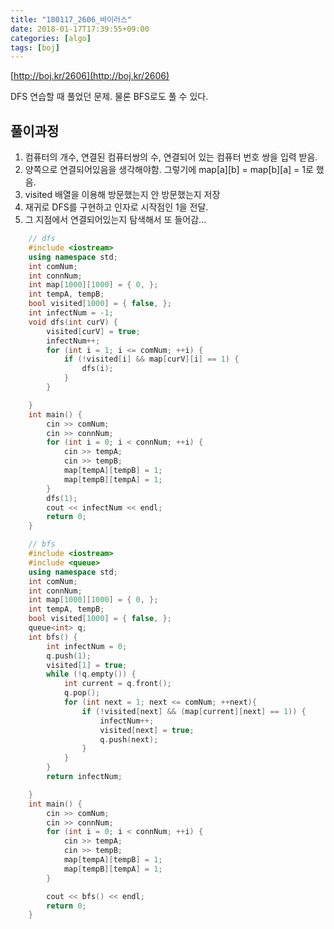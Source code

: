 ```yaml
---
title: "180117_2606_바이러스"
date: 2018-01-17T17:39:55+09:00
categories: [algo]
tags: [boj]
---
```



[http://boj.kr/2606](http://boj.kr/2606)

DFS 연습할 때 풀었던 문제. 물론 BFS로도 풀 수 있다.

## 풀이과정

1.  컴퓨터의 개수, 연결된 컴퓨터쌍의 수, 연결되어 있는 컴퓨터 번호 쌍을 입력 받음.
2.  양쪽으로 연결되어있음을 생각해야함. 그렇기에 map[a][b] = map[b][a] = 1로 했음.
3.  visited 배열을 이용해 방문했는지 안 방문했는지 저장
4.  재귀로 DFS를 구현하고 인자로 시작점인 1을 전달.
5.  그 지점에서 연결되어있는지 탐색해서 또 들어감...

```cpp
    // dfs
    #include <iostream>
    using namespace std;
    int comNum;
    int connNum;
    int map[1000][1000] = { 0, };
    int tempA, tempB;
    bool visited[1000] = { false, };
    int infectNum = -1;
    void dfs(int curV) {
        visited[curV] = true;
        infectNum++;
        for (int i = 1; i <= comNum; ++i) {
            if (!visited[i] && map[curV][i] == 1) {
                dfs(i);
            }
        }

    }
    int main() {
        cin >> comNum;
        cin >> connNum;
        for (int i = 0; i < connNum; ++i) {
            cin >> tempA;
            cin >> tempB;
            map[tempA][tempB] = 1;
            map[tempB][tempA] = 1;
        }
        dfs(1);
        cout << infectNum << endl;
        return 0;
    }

    // bfs
    #include <iostream>
    #include <queue>
    using namespace std;
    int comNum;
    int connNum;
    int map[1000][1000] = { 0, };
    int tempA, tempB;
    bool visited[1000] = { false, };
    queue<int> q;
    int bfs() {
        int infectNum = 0;
        q.push(1);
        visited[1] = true;
        while (!q.empty()) {
            int current = q.front();
            q.pop();
            for (int next = 1; next <= comNum; ++next){
                if (!visited[next] && (map[current][next] == 1)) {
                    infectNum++;
                    visited[next] = true;
                    q.push(next);
                }
            }
        }
        return infectNum;

    }
    int main() {
        cin >> comNum;
        cin >> connNum;
        for (int i = 0; i < connNum; ++i) {
            cin >> tempA;
            cin >> tempB;
            map[tempA][tempB] = 1;
            map[tempB][tempA] = 1;
        }

        cout << bfs() << endl;
        return 0;
    }
```